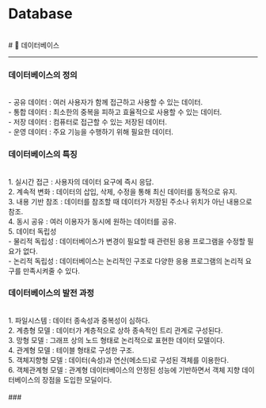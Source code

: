 # Database
</br>
# 🌼 데이터베이스

---

### 데이터베이스의 정의
</br>
   - 공유 데이터 : 여러 사용자가 함께 접근하고 사용할 수 있는 데이터.
</br>
   - 통합 데이터 : 최소한의 중복을 피하고 효율적으로 사용할 수 있는 데이터.
</br>
   - 저장 데이터 : 컴퓨터로 접근할 수 있는 저장된 데이터.
</br>
   - 운영 데이터 : 주요 기능을 수행하기 위해 필요한 데이터.
</br>

### 데이터베이스의 특징
</br>
   1. 실시간 접근 : 사용자의 데이터 요구에 즉시 응답.</br>
   2. 계속적 변화 : 데이터의 삽입, 삭제, 수정을 통해 최신 데이터를 동적으로 유지.</br>
   3. 내용 기반 참조 : 데이터를 참조할 때 데이터가 저장된 주소나 위치가 아닌 내용으로 참조.</br>
   4. 동시 공유 : 여러 이용자가 동시에 원하는 데이터를 공유.</br>
   5. 데이터 독립성</br>
      - 물리적 독립성 : 데이터베이스가 변경이 필요할 때 관련된 응용 프로그램을 수정할 필요가 없다.</br>
      - 논리적 독립성 : 데이터베이스는 논리적인 구조로 다양한 응용 프로그램의 논리적 요구를 만족시켜줄 수 있다.</br>

### 데이터베이스의 발전 과정
</br>
   1. 파일시스템 : 데이터 종속성과 중복성이 심하다.</br>
   2. 계층형 모델 : 데이터가 계층적으로 상하 종속적인 트리 관계로 구성된다.</br>
   3. 망형 모델 : 그래프 상의 노드 형태로 논리적으로 표현한 데이터 모델이다.</br>
   4. 관계형 모델 : 테이블 형태로 구성한 구조.</br>
   5. 객체지향형 모델 : 데이터(속성)과 연산(메소드)로 구성된 객체를 이용한다.</br>
   6. 객체관계형 모델 : 관계형 데이터베이스의 안정된 성능에 기반하면서 객체 지향 데이터베이스의 장점을 도입한 모딜이다.</br>
</br>
###
</br>

